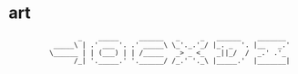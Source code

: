 # art
                     _    _____     ______   _     _   ______    _______  
               _____\ | .' ___ '. .' _____\ \_'._.'_/ |_. _  '. |__   _.' 
              \______ | | (___) | | /_____   _> _ <_   _||_/  /  _.' .'_  
                    /_| '._____.' '.______/ /_.' '._\ |_____.'  |_______| 
